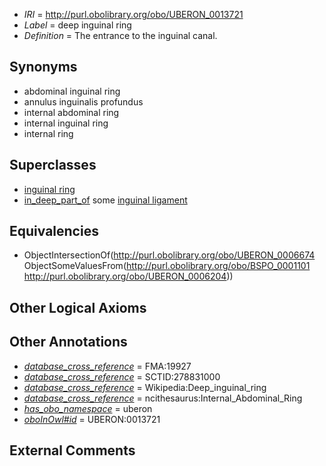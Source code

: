  * *IRI* = http://purl.obolibrary.org/obo/UBERON_0013721
 * *Label* = deep inguinal ring
 * *Definition* = The entrance to the inguinal canal.

## Synonyms

 * abdominal inguinal ring
 * annulus inguinalis profundus
 * internal abdominal ring
 * internal inguinal ring
 * internal ring

## Superclasses

 * [inguinal ring](../../UBERON/74/UBERON_0006674.md)
 * [in_deep_part_of](../../BSPO/01/BSPO_0001101.md) some [inguinal ligament](../../UBERON/04/UBERON_0006204.md)

## Equivalencies

 * ObjectIntersectionOf(<http://purl.obolibrary.org/obo/UBERON_0006674> ObjectSomeValuesFrom(<http://purl.obolibrary.org/obo/BSPO_0001101> <http://purl.obolibrary.org/obo/UBERON_0006204>))

## Other Logical Axioms


## Other Annotations

 * *[database_cross_reference](../../ef/oboInOwl#hasDbXref.md)* = FMA:19927
 * *[database_cross_reference](../../ef/oboInOwl#hasDbXref.md)* = SCTID:278831000
 * *[database_cross_reference](../../ef/oboInOwl#hasDbXref.md)* = Wikipedia:Deep_inguinal_ring
 * *[database_cross_reference](../../ef/oboInOwl#hasDbXref.md)* = ncithesaurus:Internal_Abdominal_Ring
 * *[has_obo_namespace](../../ce/oboInOwl#hasOBONamespace.md)* = uberon
 * *[oboInOwl#id](../../id/oboInOwl#id.md)* = UBERON:0013721

## External Comments

